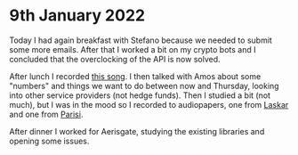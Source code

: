 # 9th January 2022

Today I had again breakfast with Stefano because we needed to submit some more emails. After that I worked a bit on my crypto bots and I concluded that the overclocking of the API is now solved.

After lunch I recorded [this song](https://www.youtube.com/watch?v=ieUdLvL4USM). I then talked with Amos about some "numbers" and things we want to do between now and Thursday, looking into other service providers (not hedge funds). Then I studied a bit (not much), but I was in the mood so I recorded to audiopapers, one from [Laskar](https://www.youtube.com/watch?v=AVpyeOVt-hs&t=28s) and one from [Parisi](https://www.youtube.com/watch?v=vE3MA1ROzkI).

After dinner I worked for Aerisgate, studying the existing libraries and opening some issues.
